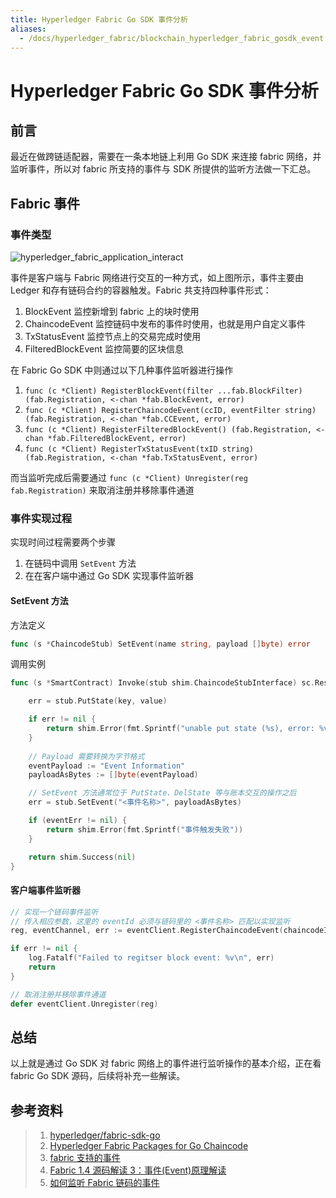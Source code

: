 ```yaml
---
title: Hyperledger Fabric Go SDK 事件分析
aliases:
  - /docs/hyperledger_fabric/blockchain_hyperledger_fabric_gosdk_event.html
---
```


# Hyperledger Fabric Go SDK 事件分析

## 前言

最近在做跨链适配器，需要在一条本地链上利用 Go SDK 来连接 fabric 网络，并监听事件，所以对 fabric 所支持的事件与 SDK 所提供的监听方法做一下汇总。

## Fabric 事件

### 事件类型
![hyperledger_fabric_application_interact](https://pseudoyu.oss-cn-hangzhou.aliyuncs.com/images/hyperledger_fabric_application_interact.png)

事件是客户端与 Fabric 网络进行交互的一种方式，如上图所示，事件主要由 Ledger 和存有链码合约的容器触发。Fabric 共支持四种事件形式：

1. BlockEvent 监控新增到 fabric 上的块时使用
2. ChaincodeEvent 监控链码中发布的事件时使用，也就是用户自定义事件
3. TxStatusEvent 监控节点上的交易完成时使用
4. FilteredBlockEvent 监控简要的区块信息

在 Fabric Go SDK 中则通过以下几种事件监听器进行操作

1. `func (c *Client) RegisterBlockEvent(filter ...fab.BlockFilter) (fab.Registration, <-chan *fab.BlockEvent, error)`
2. `func (c *Client) RegisterChaincodeEvent(ccID, eventFilter string) (fab.Registration, <-chan *fab.CCEvent, error)`
3. `func (c *Client) RegisterFilteredBlockEvent() (fab.Registration, <-chan *fab.FilteredBlockEvent, error)`
4. `func (c *Client) RegisterTxStatusEvent(txID string) (fab.Registration, <-chan *fab.TxStatusEvent, error)`

而当监听完成后需要通过 `func (c *Client) Unregister(reg fab.Registration)` 来取消注册并移除事件通道

### 事件实现过程

实现时间过程需要两个步骤

1. 在链码中调用 `SetEvent` 方法
2. 在在客户端中通过 Go SDK 实现事件监听器

#### SetEvent 方法

方法定义

```go
func (s *ChaincodeStub) SetEvent(name string, payload []byte) error
```

调用实例

```go
func (s *SmartContract) Invoke(stub shim.ChaincodeStubInterface) sc.Response {

    err = stub.PutState(key, value)

    if err != nil {
        return shim.Error(fmt.Sprintf("unable put state (%s), error: %v", key, err))
    }
    
    // Payload 需要转换为字节格式
    eventPayload := "Event Information"
    payloadAsBytes := []byte(eventPayload)

    // SetEvent 方法通常位于 PutState、DelState 等与账本交互的操作之后
    err = stub.SetEvent("<事件名称>", payloadAsBytes)

    if (eventErr != nil) {
        return shim.Error(fmt.Sprintf("事件触发失败"))
    }

    return shim.Success(nil)
}
```

#### 客户端事件监听器

```go
// 实现一个链码事件监听
// 传入相应参数，这里的 eventId 必须与链码里的 <事件名称> 匹配以实现监听
reg, eventChannel, err := eventClient.RegisterChaincodeEvent(chaincodeID, eventID)

if err != nil {
    log.Fatalf("Failed to regitser block event: %v\n", err)
    return
}

// 取消注册并移除事件通道 
defer eventClient.Unregister(reg)
```

## 总结

以上就是通过 Go SDK 对 fabric 网络上的事件进行监听操作的基本介绍，正在看 fabric Go SDK 源码，后续将补充一些解读。

## 参考资料

> 1. [hyperledger/fabric-sdk-go](https://github.com/hyperledger/fabric-sdk-go)
> 2. [Hyperledger Fabric Packages for Go Chaincode](https://pkg.go.dev/github.com/hyperledger/fabric-chaincode-go)
> 3. [fabric 支持的事件](https://www.jianshu.com/p/aecaae8aa3da)
> 4. [Fabric 1.4 源码解读 3：事件(Event)原理解读](https://lessisbetter.site/2019/09/20/fabric-event-source/)
> 5. [如何监听 Fabric 链码的事件](http://blog.hubwiz.com/2019/07/07/Hyperledger-fabric-chaincode-event/)